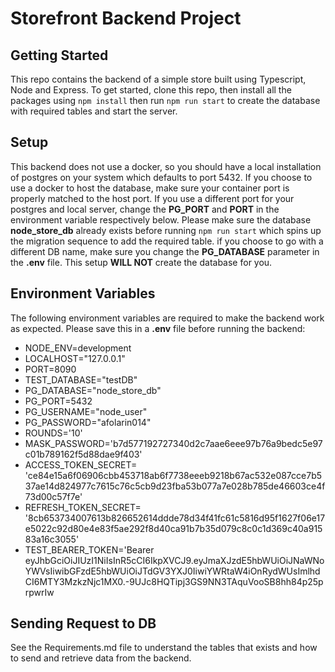 # Storefront Backend Project

## Getting Started

This repo contains the backend of a simple store built using Typescript, Node and Express. To get started, clone this repo, then install all the packages using `npm install` then run `npm run start` to create the database with required tables and start the server.


## Setup
This backend does not use a docker, so you should have a local installation of postgres on your system which defaults to port 5432. If you choose to use a docker to host the database, make sure your container port is properly matched to the host port. If you use a different port for your postgres and local server, change the **PG_PORT** and **PORT** in the environment variable respectively below. Please make sure the database **node_store_db** already exists before running `npm run start` which spins up the migration sequence to add the required table. if you choose to go with a different DB name, make sure you change the **PG_DATABASE** parameter in the **.env** file. This setup **WILL NOT** create the database for you. 


## Environment Variables
The following environment variables are required to make the backend work as expected. Please save this in a **.env** file before running the backend:

- NODE_ENV=development
- LOCALHOST="127.0.0.1"
- PORT=8090
- TEST_DATABASE="testDB"
- PG_DATABASE="node_store_db"
- PG_PORT=5432
- PG_USERNAME="node_user"
- PG_PASSWORD="afolarin014"
- ROUNDS='10'
- MASK_PASSWORD='b7d577192727340d2c7aae6eee97b76a9bedc5e97c01b789162f5d88dae9f403'
- ACCESS_TOKEN_SECRET=
'ce84e15a6f06906cbb453718ab6f7738eeeb9218b67ac532e087cce7b537ae14d824977c7615c76c5cb9d23fba53b077a7e028b785de46603ce4f73d00c57f7e'
- REFRESH_TOKEN_SECRET=
'8cb653734007613b826652614ddde78d34f41fc61c5816d95f1627f06e17e5022c92d80e4e83f5ae292f8d40ca91b7b35d079c8c0c1d369c40a91583a16c3055'
- TEST_BEARER_TOKEN='Bearer eyJhbGciOiJIUzI1NiIsInR5cCI6IkpXVCJ9.eyJmaXJzdE5hbWUiOiJNaWNoYWVsIiwibGFzdE5hbWUiOiJTdGV3YXJ0IiwiYWRtaW4iOnRydWUsImlhdCI6MTY3MzkzNjc1MX0.-9UJc8HQTipj3GS9NN3TAquVooSB8hh84p25prpwrIw

## Sending Request to DB
See the Requirements.md file to understand the tables that exists and how to send and retrieve data from the backend.
